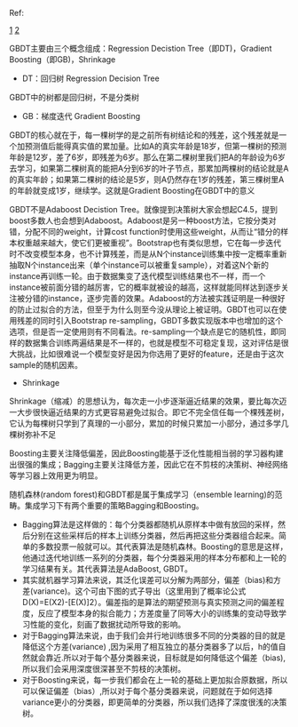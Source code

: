 Ref:

[1](https://www.jianshu.com/p/005a4e6ac775)
[2](https://cloud.tencent.com/developer/article/1061143)

GBDT主要由三个概念组成：Regression Decistion Tree（即DT)，Gradient Boosting（即GB)，Shrinkage 

- DT：回归树 Regression Decision Tree

GBDT中的树都是回归树，不是分类树

- GB：梯度迭代 Gradient Boosting

GBDT的核心就在于，每一棵树学的是之前所有树结论和的残差，这个残差就是一个加预测值后能得真实值的累加量。比如A的真实年龄是18岁，但第一棵树的预测年龄是12岁，差了6岁，即残差为6岁。那么在第二棵树里我们把A的年龄设为6岁去学习，如果第二棵树真的能把A分到6岁的叶子节点，那累加两棵树的结论就是A的真实年龄；如果第二棵树的结论是5岁，则A仍然存在1岁的残差，第三棵树里A的年龄就变成1岁，继续学。这就是Gradient Boosting在GBDT中的意义

GBDT不是Adaboost Decistion Tree。就像提到决策树大家会想起C4.5，提到boost多数人也会想到Adaboost。Adaboost是另一种boost方法，它按分类对错，分配不同的weight，计算cost function时使用这些weight，从而让“错分的样本权重越来越大，使它们更被重视”。Bootstrap也有类似思想，它在每一步迭代时不改变模型本身，也不计算残差，而是从N个instance训练集中按一定概率重新抽取N个instance出来（单个instance可以被重复sample），对着这N个新的instance再训练一轮。由于数据集变了迭代模型训练结果也不一样，而一个instance被前面分错的越厉害，它的概率就被设的越高，这样就能同样达到逐步关注被分错的instance，逐步完善的效果。Adaboost的方法被实践证明是一种很好的防止过拟合的方法，但至于为什么则至今没从理论上被证明。GBDT也可以在使用残差的同时引入Bootstrap re-sampling，GBDT多数实现版本中也增加的这个选项，但是否一定使用则有不同看法。re-sampling一个缺点是它的随机性，即同样的数据集合训练两遍结果是不一样的，也就是模型不可稳定复现，这对评估是很大挑战，比如很难说一个模型变好是因为你选用了更好的feature，还是由于这次sample的随机因素。

- Shrinkage

Shrinkage（缩减）的思想认为，每次走一小步逐渐逼近结果的效果，要比每次迈一大步很快逼近结果的方式更容易避免过拟合。即它不完全信任每一个棵残差树，它认为每棵树只学到了真理的一小部分，累加的时候只累加一小部分，通过多学几棵树弥补不足


Boosting主要关注降低偏差，因此Boosting能基于泛化性能相当弱的学习器构建出很强的集成；Bagging主要关注降低方差，因此它在不剪枝的决策树、神经网络等学习器上效用更为明显。

随机森林(random forest)和GBDT都是属于集成学习（ensemble learning)的范畴。集成学习下有两个重要的策略Bagging和Boosting。

- Bagging算法是这样做的：每个分类器都随机从原样本中做有放回的采样，然后分别在这些采样后的样本上训练分类器，然后再把这些分类器组合起来。简单的多数投票一般就可以。其代表算法是随机森林。Boosting的意思是这样，他通过迭代地训练一系列的分类器，每个分类器采用的样本分布都和上一轮的学习结果有关。其代表算法是AdaBoost, GBDT。
- 其实就机器学习算法来说，其泛化误差可以分解为两部分，偏差（bias)和方差(variance)。这个可由下图的式子导出（这里用到了概率论公式D(X)=E(X2)-[E(X)]2）。偏差指的是算法的期望预测与真实预测之间的偏差程度，反应了模型本身的拟合能力；方差度量了同等大小的训练集的变动导致学习性能的变化，刻画了数据扰动所导致的影响。
- 对于Bagging算法来说，由于我们会并行地训练很多不同的分类器的目的就是降低这个方差(variance) ,因为采用了相互独立的基分类器多了以后，h的值自然就会靠近.所以对于每个基分类器来说，目标就是如何降低这个偏差（bias),所以我们会采用深度很深甚至不剪枝的决策树。
- 对于Boosting来说，每一步我们都会在上一轮的基础上更加拟合原数据，所以可以保证偏差（bias）,所以对于每个基分类器来说，问题就在于如何选择variance更小的分类器，即更简单的分类器，所以我们选择了深度很浅的决策树。


